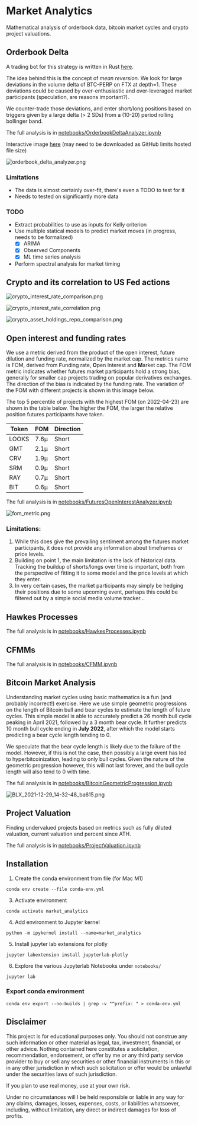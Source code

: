 # Market Analytics

Mathematical analysis of orderbook data, bitcoin market cycles and crypto project valuations.

## Orderbook Delta
A trading bot for this strategy is written in Rust [here](https://github.com/dineshpinto/orderbook-delta-bot).

The idea behind this is the concept of _mean reversion_. We look for large deviations in the volume delta of BTC-PERP 
on FTX at depth=1.  These deviations could be caused by over-enthusiastic and over-leveraged market participants (speculation, are reasons important?).

We counter-trade those deviations, and enter short/long positions based on triggers given by a large delta (> 2 SDs) 
from a (10-20) period rolling bollinger band.

The full analysis is in [notebooks/OrderbookDeltaAnalyzer.ipynb](notebooks/OrderbookDeltaAnalyzer.ipynb)

Interactive image [here](images/orderbook_delta_analyzer.html) (may need to be downloaded as GitHub limits hosted file size)

![orderbook_delta_analyzer.png](images/orderbook_delta_analyzer.png)

### Limitations
+ The data is almost certainly over-fit, there's even a TODO to test for it
+ Needs to tested on significantly more data

### TODO
+ Extract probabilities to use as inputs for Kelly criterion
+ Use multiple statical models to predict market moves (in progress, needs to be formalized)
  - [x] ARIMA
  - [x] Observed Components
  - [x] ML time series analysis
+ Perform spectral analysis for market timing


## Crypto and its correlation to US Fed actions
![crypto_interest_rate_comparison.png](images/crypto_interest_rate_comparison.png)

![crypto_interest_rate_correlation.png](images/crypto_interest_rate_correlation.png)

![crypto_asset_holdings_repo_comparison.png](images/crypto_asset_holdings_repo_comparison.png)


## Open interest and funding rates
We use a metric derived from the product of the open interest, future dilution and funding rate, normalized by the market cap. 
The metrics name is FOM, derived from **F**unding rate, **O**pen Interest and **M**arket cap. 
The FOM metric indicates whether futures market participants hold a strong bias, generally for smaller cap projects 
trading on popular derivatives exchanges. 
The direction of the bias is indicated by the funding rate. The variation of the FOM with different projects is shown 
in this image below.

The top 5 percentile of projects with the highest FOM (on 2022-04-23) are shown in the table below.
The higher the FOM, the larger the relative position futures participants have taken.

| Token | FOM  | Direction | 
|-------|------|-----------|
| LOOKS | 7.6μ | Short     | 
| GMT   | 2.1μ | Short     | 
| CRV   | 1.9μ | Short     |
| SRM   | 0.9μ | Short     |
| RAY   | 0.7μ | Short     |
| BIT   | 0.6μ | Short     |

The full analysis is in [notebooks/FuturesOpenInterestAnalyzer.ipynb](notebooks/FuturesOpenInterestAnalyzer.ipynb)

![fom_metric.png](images/fom_metric.png)

### Limitations:
1. While this does give the prevailing sentiment among the futures market participants,
it does not provide any information about timeframes or price levels. 
2. Building on point 1, the main limitation is the lack of historical data. Tracking the buildup of shorts/longs over time is important,
both from the perspective of fitting it to some model and the price levels at which they enter.
3. In very certain cases, the market participants may simply be hedging their positions due to some upcoming event, 
perhaps this could be filtered out by a simple social media volume tracker...

## Hawkes Processes
The full analysis is in [notebooks/HawkesProcesses.ipynb](notebooks/HawkesProcesses.ipynb)

## CFMMs
The full analysis is in [notebooks/CFMM.ipynb](notebooks/CFMM.ipynb)

## Bitcoin Market Analysis

Understanding market cycles using basic mathematics is a fun (and probably incorrect!) exercise. Here we use simple geometric progressions on the length of Bitcoin bull and bear 
cycles to estimate the length of future cycles. This simple model is able to accurately predict a 26 month bull cycle peaking in April 2021, followed 
by a 3 month bear cycle. It further predicts 10 month bull cycle ending in **July 2022**, after which the model starts predicting a bear cycle length tending to 0.

We speculate that the bear cycle length is likely due to the failure of the model. 
However, if this is not the case, then possibly a large event has led to hyperbitcoinization, leading to only bull cycles. 
Given the nature of the geometric progression however, this will not last forever, and the bull cycle length will also tend to 0 with time.

The full analysis is in [notebooks/BitcoinGeometricProgression.ipynb](notebooks/BitcoinGeometricProgression.ipynb)

![BLX_2021-12-29_14-32-48_ba615.png](images/BLX_2021-12-29_14-32-48_ba615.png)

## Project Valuation
Finding undervalued projects based on metrics such as fully diluted valuation, current valuation and percent since ATH.

The full analysis is in [notebooks/ProjectValuation.ipynb](notebooks/ProjectValuation.ipynb)


## Installation
1. Create the conda environment from file (for Mac M1)
```shell
conda env create --file conda-env.yml
```
3. Activate environment 
```shell
conda activate market_analytics
```
4. Add environment to Jupyter kernel 
```shell
python -m ipykernel install --name=market_analytics
```
5. Install jupyter lab extensions for plotly 
```shell
jupyter labextension install jupyterlab-plotly
```
6. Explore the various Jupyterlab Notebooks under `notebooks/`
```shell
jupyter lab
```


### Export conda environment
```shell
conda env export --no-builds | grep -v "^prefix: " > conda-env.yml
```

## Disclaimer
This project is for educational purposes only. You should not construe any such information or other material as legal, tax, investment, financial, or other advice. Nothing contained here constitutes a solicitation, recommendation, endorsement, or offer by me or any third party service provider to buy or sell any securities or other financial instruments in this or in any other jurisdiction in which such solicitation or offer would be unlawful under the securities laws of such jurisdiction.

If you plan to use real money, use at your own risk.

Under no circumstances will I be held responsible or liable in any way for any claims, damages, losses, expenses, costs, or liabilities whatsoever, including, without limitation, any direct or indirect damages for loss of profits.
